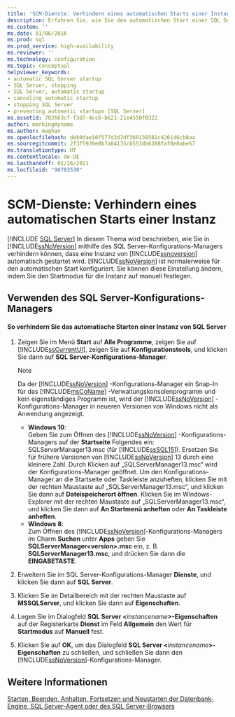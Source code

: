 ```yaml
---
title: 'SCM-Dienste: Verhindern eines automatischen Starts einer Instanz | Microsoft-Dokumentation'
description: Erfahren Sie, wie Sie den automatischen Start einer SQL Server-Instanz verhindern. Außerdem erfahren Sie, wie Sie den manuellen Startmodus festlegen, um diese Aufgabe zu erfüllen.
ms.custom: ''
ms.date: 01/06/2016
ms.prod: sql
ms.prod_service: high-availability
ms.reviewer: ''
ms.technology: configuration
ms.topic: conceptual
helpviewer_keywords:
- automatic SQL Server startup
- SQL Server, stopping
- SQL Server, automatic startup
- canceling automatic startup
- stopping SQL Server
- preventing automatic startups [SQL Server]
ms.assetid: 782663cf-f3d7-4cc6-b621-21e4550f0322
author: markingmyname
ms.author: maghan
ms.openlocfilehash: deb0dae16f577d3d7df360138582c426146cb8aa
ms.sourcegitcommit: 2f3f5920e0b7a84135c6553db6388faf8e0abe67
ms.translationtype: HT
ms.contentlocale: de-DE
ms.lasthandoff: 01/26/2021
ms.locfileid: "98783530"
---
```

# <a name="scm-services---prevent-automatic-startup-of-an-instance"></a>SCM-Dienste: Verhindern eines automatischen Starts einer Instanz
 [!INCLUDE [SQL Server](../../includes/applies-to-version/sqlserver.md)]
  In diesem Thema wird beschrieben, wie Sie in [!INCLUDE[ssNoVersion](../../includes/ssnoversion-md.md)] mithilfe des SQL Server-Konfigurations-Managers verhindern können, dass eine Instanz von [!INCLUDE[ssnoversion](../../includes/ssnoversion-md.md)] automatisch gestartet wird. [!INCLUDE[ssNoVersion](../../includes/ssnoversion-md.md)] ist normalerweise für den automatischen Start konfiguriert. Sie können diese Einstellung ändern, indem Sie den Startmodus für die Instanz auf manuell festlegen.  
  
##  <a name="using-sql-server-configuration-manager"></a><a name="SSMSProcedure"></a> Verwenden des SQL Server-Konfigurations-Managers  
  
#### <a name="to-prevent-automatic-startup-of-an-instance-of-sql-server"></a>So verhindern Sie das automatische Starten einer Instanz von SQL Server  
  
1.  Zeigen Sie im Menü **Start** auf **Alle Programme**, zeigen Sie auf [!INCLUDE[ssCurrentUI](../../includes/sscurrentui-md.md)], zeigen Sie auf **Konfigurationstools**, und klicken Sie dann auf **SQL Server-Konfigurations-Manager**.  
  
    > [!NOTE]  
    >  Da der [!INCLUDE[ssNoVersion](../../includes/ssnoversion-md.md)] -Konfigurations-Manager ein Snap-In für das [!INCLUDE[msCoName](../../includes/msconame-md.md)] -Verwaltungskonsolenprogramm und kein eigenständiges Programm ist, wird der [!INCLUDE[ssNoVersion](../../includes/ssnoversion-md.md)] -Konfigurations-Manager in neueren Versionen von Windows nicht als Anwendung angezeigt.  
    >   
    >  -   **Windows 10**:  
    >          Geben Sie zum Öffnen des [!INCLUDE[ssNoVersion](../../includes/ssnoversion-md.md)] -Konfigurations-Managers auf der **Startseite** Folgendes ein: SQLServerManager13.msc (für [!INCLUDE[ssSQL15](../../includes/sssql16-md.md)]). Ersetzen Sie für frühere Versionen von [!INCLUDE[ssNoVersion](../../includes/ssnoversion-md.md)] 13 durch eine kleinere Zahl. Durch Klicken auf „SQLServerManager13.msc“ wird der Konfigurations-Manager geöffnet. Um den Konfigurations-Manager an die Startseite oder Taskleiste anzuheften, klicken Sie mit der rechten Maustaste auf „SQLServerManager13.msc“, und klicken Sie dann auf **Dateispeicherort öffnen**. Klicken Sie im Windows-Explorer mit der rechten Maustaste auf „SQLServerManager13.msc“, und klicken Sie dann auf **An Startmenü anheften** oder **An Taskleiste anheften**.  
    > -   **Windows 8**:  
    >          Zum Öffnen des [!INCLUDE[ssNoVersion](../../includes/ssnoversion-md.md)]-Konfigurations-Managers im Charm **Suchen** unter **Apps** geben Sie **SQLServerManager\<version>.msc** ein, z. B. **SQLServerManager13.msc**, und drücken Sie dann die **EINGABETASTE**.  
  
2.  Erweitern Sie im SQL Server-Konfigurations-Manager **Dienste**, und klicken Sie dann auf **SQL Server**.  
  
3.  Klicken Sie im Detailbereich mit der rechten Maustaste auf **MSSQLServer**, und klicken Sie dann auf **Eigenschaften**.  
  
4.  Legen Sie im Dialogfeld **SQL Server \<**_instancename_**>-Eigenschaften** auf der Registerkarte **Dienst** im Feld **Allgemein** den Wert für **Startmodus** auf **Manuell** fest.  
  
5.  Klicken Sie auf **OK**, um das Dialogfeld **SQL Server \<**_instancename_**>-Eigenschaften** zu schließen, und schließen Sie dann den [!INCLUDE[ssNoVersion](../../includes/ssnoversion-md.md)]-Konfigurations-Manager.  
  
## <a name="see-also"></a>Weitere Informationen  
 [Starten, Beenden, Anhalten, Fortsetzen und Neustarten der Datenbank-Engine, SQL Server-Agent oder des SQL Server-Browsers](../../database-engine/configure-windows/start-stop-pause-resume-restart-sql-server-services.md)  
  
  
